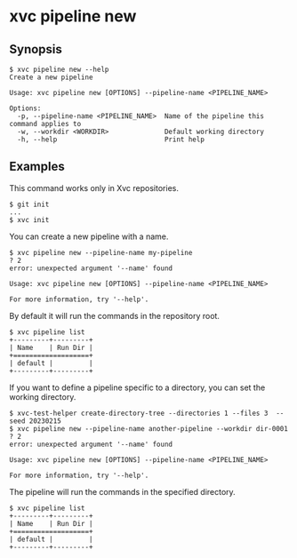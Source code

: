 # xvc pipeline new

## Synopsis

```console
$ xvc pipeline new --help
Create a new pipeline

Usage: xvc pipeline new [OPTIONS] --pipeline-name <PIPELINE_NAME>

Options:
  -p, --pipeline-name <PIPELINE_NAME>  Name of the pipeline this command applies to
  -w, --workdir <WORKDIR>              Default working directory
  -h, --help                           Print help

```

## Examples

This command works only in Xvc repositories.

```console
$ git init
...
$ xvc init
```

You can create a new pipeline with a name.

```console
$ xvc pipeline new --pipeline-name my-pipeline
? 2
error: unexpected argument '--name' found

Usage: xvc pipeline new [OPTIONS] --pipeline-name <PIPELINE_NAME>

For more information, try '--help'.

```

By default it will run the commands in the repository root.

```console
$ xvc pipeline list
+---------+---------+
| Name    | Run Dir |
+===================+
| default |         |
+---------+---------+

```

If you want to define a pipeline specific to a directory, you can set the working directory.

```console
$ xvc-test-helper create-directory-tree --directories 1 --files 3  --seed 20230215
$ xvc pipeline new --pipeline-name another-pipeline --workdir dir-0001
? 2
error: unexpected argument '--name' found

Usage: xvc pipeline new [OPTIONS] --pipeline-name <PIPELINE_NAME>

For more information, try '--help'.

```

The pipeline will run the commands in the specified directory.

```console
$ xvc pipeline list
+---------+---------+
| Name    | Run Dir |
+===================+
| default |         |
+---------+---------+

```
